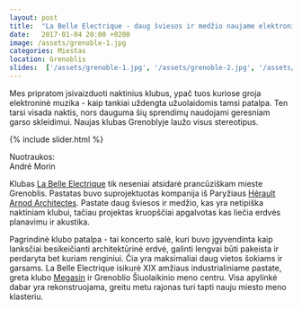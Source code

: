 ```yaml
---
layout: post
title:  "La Belle Electrique - daug šviesos ir medžio naujame elektroninės muzikos klube Prancūzijoje"
date:   2017-01-04 20:00 +0200
image: /assets/grenoble-1.jpg
categories: Miestas
location: Grenoblis
slides:  ['/assets/grenoble-1.jpg', '/assets/grenoble-2.jpg', '/assets/grenoble-3.jpg']
---
```



Mes pripratom įsivaizduoti naktinius klubus, ypač tuos kuriose groja elektroninė muzika - 
kaip tankiai uždengta užuolaidomis tamsi patalpa. Ten tarsi visada naktis, 
nors dauguma šių sprendimų naudojami geresniam garso skleidimui. Naujas klubas Grenoblyje laužo visus stereotipus.


{% include slider.html %}
<div class="smaller lighter" style="margin: 12px 0;">
Nuotraukos: <br />
André Morin
</div>

Klubas <a href="http://www.la-belle-electrique.com/" target="_blank">La Belle Electrique</a> tik 
neseniai atsidarė prancūziškam mieste Grenoblis. 
Pastatas buvo suprojektuotas kompanija iš Paryžiaus <a href="http://herault-arnod.fr/" target="_blank">Hérault Arnod Architectes</a>. 
Pastate daug šviesos ir medžio, kas yra netipiška naktiniam klubui, tačiau projektas 
kruopščiai apgalvotas kas liečia erdvės planavimu ir akustika. 

Pagrindinė klubo patalpa - tai koncerto salė, kuri buvo įgyvendinta kaip lanksčiai 
besikeičianti architektūrinė erdvė, galinti lengvai būti pakeista ir perdaryta bet 
kuriam renginiui. Čia yra maksimaliai daug vietos šokiams ir garsams. 
La Belle Electrique isikurė XIX amžiaus industrialiniame pastate, greta klubo <a href="http://www.magasin-cnac.org/" target="_blank">Megasin</a>
ir Grenoblio Šiuolaikinio meno centru. 
Visa apylinkė dabar yra rekonstruojama, greitu metu rajonas turi tapti nauju miesto meno klasteriu.


